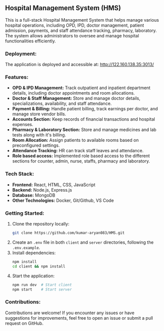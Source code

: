 ## Hospital Management System (HMS)

This is a full-stack Hospital Management System that helps manage various hospital operations, including OPD, IPD, doctor management, patient admission, payments, and staff attendance tracking, pharmacy, laboratory. The system allows administrators to oversee and manage hospital functionalities efficiently.

### Deployment:

The application is deployed and accessible at:  http://122.160.138.35:3013/

### Features:

- **OPD & IPD Management:** Track outpatient and inpatient department details, including doctor appointments and room allocations.
- **Doctor & Staff Management:** Store and manage doctor details, specializations, availability, and staff attendance.
- **Payment & Billing:** Handle patient billing, track earnings per doctor, and manage store vendor bills.
- **Accounts Section:** Keep records of financial transactions and hospital expenses.
- **Pharmacy & Laboratory Section:** Store and manage medicines and lab tests along with it's billing.
- **Room Allocation:** Assign patients to available rooms based on preconfigured settings.
- **Attendance Tracking:** HR can track staff leaves and attendance.
- **Role based access:** Implemented role based access to the different sections for counter, admin, nurse, staffs, pharmacy and laboratory.

### Tech Stack:

- **Frontend:** React, HTML, CSS, JavaScript
- **Backend:** Node.js, Express.js
- **Database:** MongoDB
- **Other Technologies:** Docker, Git/Github, VS Code

### Getting Started:

1. Clone the repository locally:
   ```sh
   git clone https://github.com/kumar-aryan083/HMS.git
   ```
2. Create an `.env` file in both `client` and `server` directories, following the `.env.example`.
3. Install dependencies:
   ```sh
   npm install
   cd client && npm install
   ```
4. Start the application:
   ```sh
   npm run dev  # Start client
   npm start    # Start server
   ```

### Contributions:

Contributions are welcome! If you encounter any issues or have suggestions for improvements, feel free to open an issue or submit a pull request on GitHub.
